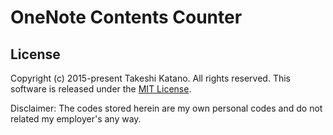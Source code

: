 # OneNote Contents Counter


## License

Copyright (c) 2015-present Takeshi Katano. All rights reserved. This software is released under the [MIT License](https://github.com/tksh164/OneNote-Contents-Counter/blob/master/LICENSE).

Disclaimer: The codes stored herein are my own personal codes and do not related my employer's any way.
